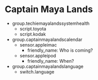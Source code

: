 # Captain Maya Lands

- group.techiemayalandssystemhealth
  - script.toyota
  - script.kodak
- group.captainmayalandscalendar
  - sensor.appleimac
    - friendly_name: Who is coming?
  - sensor.appleipod
    - friendly_name: When?
- group.captainmayalandslanguage
  - switch.language
